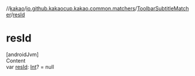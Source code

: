 //[kakao](../../../index.md)/[io.github.kakaocup.kakao.common.matchers](../index.md)/[ToolbarSubtitleMatcher](index.md)/[resId](res-id.md)



# resId  
[androidJvm]  
Content  
var [resId](res-id.md): [Int](https://kotlinlang.org/api/latest/jvm/stdlib/kotlin/-int/index.html)? = null  



